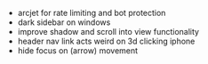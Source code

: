- arcjet for rate limiting and bot protection
- dark sidebar on windows 
- improve shadow and scroll into view functionality
- header nav link acts weird on 3d clicking iphone
- hide focus on (arrow) movement